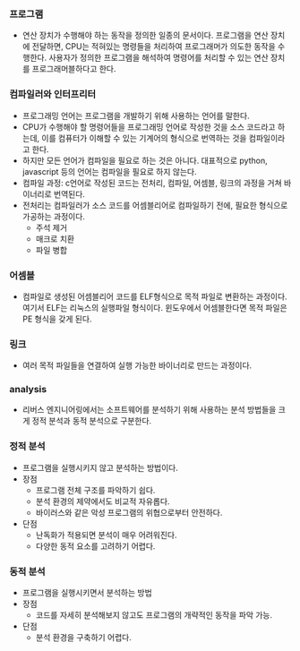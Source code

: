 ### 프로그램
- 연산 장치가 수행해야 하는 동작을 정의한 일종의 문서이다. 프로그램을 연산 장치에 전달하면, CPU는 적혀있는 명령들을 처리하여 프로그래머가 의도한 동작을 수행한다. 사용자가 정의한 프로그램을 해석하여 명령어를 처리할 수 있는 연산 장치를 프로그래머블하다고 한다. 

### 컴파일러와 인터프리터
- 프로그래밍 언어는 프로그램을 개발하기 위해 사용하는 언어를 말한다. 
- CPU가 수행해야 할 명령어들을 프로그래밍 언어로 작성한 것을 소스 코드라고 하는데, 이를 컴퓨터가 이해할 수 있는 기계어의 형식으로 번역하는 것을 컴파일이라고 한다. 
- 하지만 모든 언어가 컴파일을 필요로 하는 것은 아니다. 대표적으로 python, javascript 등의 언어는 컴파일을 필요로 하지 않는다. 
- 컴파일 과정: c언어로 작성된 코드는 전처리, 컴파일, 어셈블, 링크의 과정을 거쳐 바이너리로 번역된다. 
- 전처리는 컴파일러가 소스 코드를 어셈블리어로 컴파일하기 전에, 필요한 형식으로 가공하는 과정이다. 
	- 주석 제거
	- 매크로 치환
	- 파일 병합

### 어셈블
- 컴파일로 생성된 어셈블리어 코드를 ELF형식으로 목적 파일로 변환하는 과정이다. 여기서 ELF는 리눅스의 실행파일 형식이다. 윈도우에서 어셈블한다면 목적 파일은 PE 형식을 갖게 된다. 

### 링크
- 여러 목적 파일들을 연결하여 실행 가능한 바이너리로 만드는 과정이다. 

### analysis
- 리버스 엔지니어링에서는 소프트웨어를 분석하기 위해 사용하는 분석 방법들을 크게 정적 분석과 동적 분석으로 구분한다. 

### 정적 분석
- 프로그램을 실행시키지 않고 분석하는 방법이다. 
- 장점
	- 프로그램 전체 구조를 파악하기 쉽다. 
	- 분석 환경의 제약에서도 비교적 자유롭다.
	- 바이러스와 같은 악성 프로그램의 위협으로부터 안전하다. 
- 단점
	- 난독화가 적용되면 분석이 매우 어려워진다.
	- 다양한 동적 요소를 고려하기 어렵다.

### 동적 분석
- 프로그램을 실행시키면서 분석하는 방법
- 장점
	- 코드를 자세히 분석해보지 않고도 프로그램의 개략적인 동작을 파악 가능.
- 단점
	- 분석 환경을 구축하기 어렵다. 
